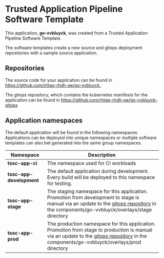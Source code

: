 # Trusted Application Pipeline Software Template

This application, **go-vvbluyck**, was created from a Trusted Application Pipeline Software Template.

The software templates create a new source and gitops deployment repositories with a sample source application. 

## Repositories

The source code for your application can be found in [https://github.com/rhtap-rhdh-qe/go-vvbluyck ](https://github.com/rhtap-rhdh-qe/go-vvbluyck ).
 
The gitops repository, which contains the kubernetes manifests for the application can be found in 
[https://github.com/rhtap-rhdh-qe/go-vvbluyck-gitops ](https://github.com/rhtap-rhdh-qe/go-vvbluyck-gitops ) 

## Application namespaces 

The default application will be found in the following namespaces. Applications can be deployed into unique namespaces or multiple software templates can also bet generated into the same group namespaces.  

|  Namespace   |  Description   |  
| -------- | -------- |
| **tssc-app-ci** | The namespace used for CI workloads |
| **tssc-app-development** | The default application during development. Every build will be deployed to this namespace for testing. |
| **tssc-app-stage** | The staging namespace for this application. Promotion from development to stage is manual via an update to the [gitops repository](https://github.com/rhtap-rhdh-qe/go-vvbluyck-gitops ) in the components/go-vvbluyck/overlays/stage directory |
| **tssc-app-prod** | The production namespace for this application. Promotion from stage to production is manual via an update to the [gitops repository](https://github.com/rhtap-rhdh-qe/go-vvbluyck-gitops ) in the components/go-vvbluyck/overlays/prod directory |